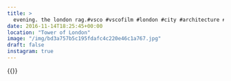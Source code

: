 ```yaml
---
title: >
  evening. the london rag.#vsco #vscofilm #london #city #architecture #thecity #toweroflondon
date: 2016-11-14T18:25:45+00:00
location: "Tower of London"
image: "/img/bd3a757b5c195fdafc4c220e46c1a767.jpg"
draft: false
instagram: true
---
```


{{<photo src="/img/bd3a757b5c195fdafc4c220e46c1a767.jpg">}}
